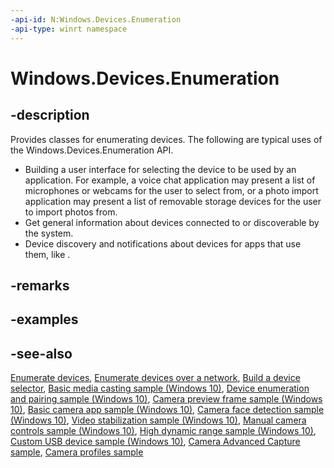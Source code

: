 ```yaml
---
-api-id: N:Windows.Devices.Enumeration
-api-type: winrt namespace
---
```


# Windows.Devices.Enumeration

## -description

Provides classes for enumerating devices.
The following are typical uses of the Windows.Devices.Enumeration API.

+ Building a user interface for selecting the device to be used by an application. For example, a voice chat application may present a list of microphones or webcams for the user to select from, or a photo import application may present a list of removable storage devices for the user to import photos from.
+ Get general information about devices connected to or discoverable by the system.
+ Device discovery and notifications about devices for apps that use them, like [](https://go.microsoft.com/fwlink/p/?linkid=241442).

## -remarks

## -examples

## -see-also

[Enumerate devices](https://msdn.microsoft.com/library/4311d293-94f0-4bbd-a22d-f007382b4db8), [Enumerate devices over a network](https://msdn.microsoft.com/library/e0b9532f-1195-4927-99be-f41565d891ad), [Build a device selector](https://msdn.microsoft.com/library/d06aa3f5-ced6-446e-94e8-713d98b13caa), [Basic media casting sample (Windows 10)](https://go.microsoft.com/fwlink/p/?LinkId=620515), [Device enumeration and pairing sample (Windows 10)](https://go.microsoft.com/fwlink/p/?LinkId=620536), [Camera preview frame sample (Windows 10)](https://go.microsoft.com/fwlink/p/?LinkId=620516), [Basic camera app sample (Windows 10)](https://go.microsoft.com/fwlink/p/?LinkId=619479), [Camera face detection sample (Windows 10)](https://go.microsoft.com/fwlink/p/?LinkId=619486), [Video stabilization sample (Windows 10)](https://go.microsoft.com/fwlink/p/?LinkId=620519), [Manual camera controls sample (Windows 10)](https://go.microsoft.com/fwlink/p/?LinkId=627611), [High dynamic range sample (Windows 10)](https://go.microsoft.com/fwlink/p/?LinkId=620517), [Custom USB device sample (Windows 10)](https://go.microsoft.com/fwlink/p/?LinkId=620530), [Camera Advanced Capture sample](https://github.com/Microsoft/Windows-universal-samples/tree/dev/Samples/CameraAdvancedCapture), [Camera profiles sample](https://github.com/Microsoft/Windows-universal-samples/tree/dev/Samples/CameraProfile)
